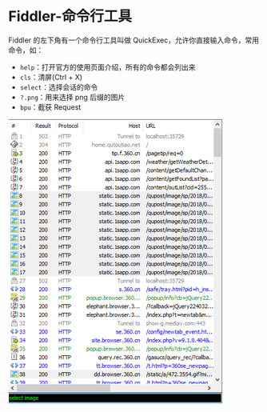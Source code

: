# Fiddler-命令行工具
Fiddler 的左下角有一个命令行工具叫做 QuickExec，允许你直接输入命令，常用命令，如：

- `help`：打开官方的使用页面介绍，所有的命令都会列出来
- `cls`：清屏(Ctrl + X)
- `select`：选择会话的命令
- `?.png`：用来选择 png 后缀的图片
- `bpu`：截获 Request

![58-001](../../static/zh/spring-cloud-itoken-codeing/58-001.png)